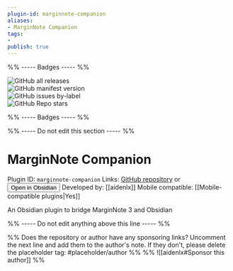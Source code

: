 ```yaml
---
plugin-id: marginnote-companion
aliases:
- MarginNote Companion
tags: 
- 
publish: true
---
```


%% ----- Badges ----- %%

![GitHub all releases](https://img.shields.io/github/downloads/aidenlx/marginnote-companion/total?color=573E7A&logo=github&style=for-the-badge)   
![GitHub manifest version](https://img.shields.io/github/manifest-json/v/aidenlx/marginnote-companion?color=573E7A&logo=github&style=for-the-badge)   
![GitHub issues by-label](https://img.shields.io/github/issues/aidenlx/marginnote-companion/help%20wanted?color=573E7A&logo=github&style=for-the-badge)   
![GitHub Repo stars](https://img.shields.io/github/stars/aidenlx/marginnote-companion?color=573E7A&logo=github&style=for-the-badge)

%% ----- Badges ----- %%

%% ----- Do not edit this section ----- %%

# MarginNote Companion

Plugin ID: `marginnote-companion`
Links: [GitHub repository](https://github.com/aidenlx/marginnote-companion) or [<button id=HH>Open in Obsidian</button>](obsidian://goto-plugin?id=marginnote-companion)
Developed by: [[aidenlx]]
Mobile compatible: [[Mobile-compatible plugins|Yes]]

An Obsidian plugin to bridge MarginNote 3 and Obsidian

%% ----- Do not edit anything above this line ----- %% 

%% Does the repository or author have any sponsoring links? Uncomment the next line and add them to the author's note. If they don't, please delete the placeholder tag: #placeholder/author %%
%% ![[aidenlx#Sponsor this author]] %%
